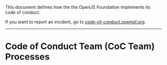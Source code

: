 This document defines how the the OpenJS Foundation implements its code of conduct.

If you want to report an incident, go to [code-of-conduct.openjsf.org][CoC].

***

# Code of Conduct Team (CoC Team) Processes





[CoC]: https://code-of-conduct.openjsf.org/

